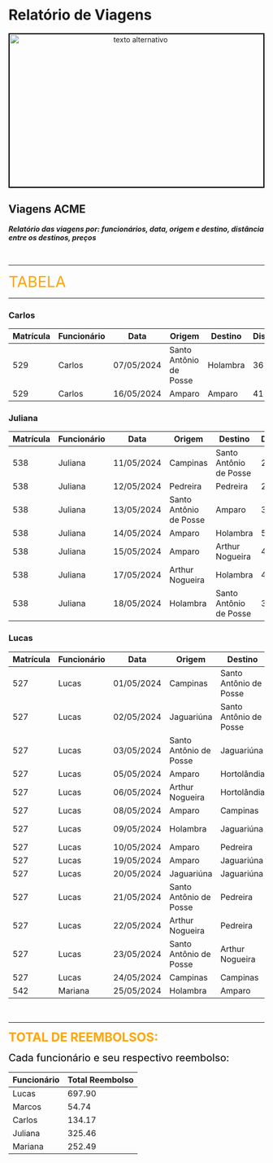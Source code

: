 # Relatório de Viagens

<div style="text-align:center;">
    <img src="https://661c8763cd.clvaw-cdnwnd.com/340e045617281c7b0680f4d74bc6822f/200002883-cd26dcd271/Slide3.jpeg?ph=661c8763cd" alt="texto alternativo" style="width: 500px; height: 300px; border: 2px solid black;">
</div>


## Viagens ACME
***Relatório das viagens por: funcionários, data, origem e destino, distância entre os destinos, preços***

</br>

---
<span style="color:orange; font-size: 30px;"> TABELA </span>

---

### Carlos
| Matrícula | Funcionário | Data       | Origem         | Destino        | Distância | Preço | Total  | Reembolso |
|-----------|-------------|------------|----------------|----------------|-----------|-------|--------|-----------|
| 529 | Carlos | 07/05/2024 | Santo Antônio de Posse | Holambra | 36 km | 3.75 | 135.00 | 45.00 |
| 529 | Carlos | 16/05/2024 | Amparo | Amparo | 41 km | 3.82 | 156.62 | 52.21 |

### Juliana
| Matrícula | Funcionário | Data       | Origem         | Destino        | Distância | Preço | Total  | Reembolso |
|-----------|-------------|------------|----------------|----------------|-----------|-------|--------|-----------|
| 538 | Juliana | 11/05/2024 | Campinas | Santo Antônio de Posse | 20 km | 3.98 | 79.60 | 26.53 |
| 538 | Juliana | 12/05/2024 | Pedreira | Pedreira | 22 km | 3.99 | 87.78 | 29.26 |
| 538 | Juliana | 13/05/2024 | Santo Antônio de Posse | Amparo | 35 km | 3.84 | 134.40 | 44.80 |
| 538 | Juliana | 14/05/2024 | Amparo | Holambra | 57 km | 3.80 | 216.60 | 72.20 |
| 538 | Juliana | 15/05/2024 | Amparo | Arthur Nogueira | 41 km | 3.93 | 161.13 | 53.71 |
| 538 | Juliana | 17/05/2024 | Arthur Nogueira | Holambra | 41 km | 3.94 | 161.54 | 53.85 |
| 538 | Juliana | 18/05/2024 | Holambra | Santo Antônio de Posse | 34 km | 3.98 | 135.32 | 45.11 |

### Lucas
| Matrícula | Funcionário | Data       | Origem         | Destino        | Distância | Preço | Total  | Reembolso |
|-----------|-------------|------------|----------------|----------------|-----------|-------|--------|-----------|
| 527 | Lucas | 01/05/2024 | Campinas | Santo Antônio de Posse | 45 km | 3.92 | 176.40 | 58.80 |
| 527 | Lucas | 02/05/2024 | Jaguariúna | Santo Antônio de Posse | 24 km | 3.86 | 92.64 | 30.88 |
| 527 | Lucas | 03/05/2024 | Santo Antônio de Posse | Jaguariúna | 17 km | 3.95 | 67.15 | 22.38 |
| 527 | Lucas | 05/05/2024 | Amparo | Hortolândia | 59 km | 3.84 | 226.56 | 75.52 |
| 527 | Lucas | 06/05/2024 | Arthur Nogueira | Hortolândia | 48 km | 3.84 | 184.32 | 61.44 |
| 527 | Lucas | 08/05/2024 | Amparo | Campinas | 36 km | 3.69 | 132.84 | 44.28 |
| 527 | Lucas | 09/05/2024 | Holambra | Jaguariúna | 17 km | 3.73 km | 63.41 | 21.14 |
| 527 | Lucas | 10/05/2024 | Amparo | Pedreira | 25 km | 3.87 | 96.75 | 32.25 |
| 527 | Lucas | 19/05/2024 | Amparo | Jaguariúna | 32 km | 3.95 | 126.40 | 42.13 |
| 527 | Lucas | 20/05/2024 | Jaguariúna | Jaguariúna | 41 km | 3.83 | 157.03 | 52.34 |
| 527 | Lucas | 21/05/2024 | Santo Antônio de Posse | Pedreira | 29 km | 3.83 | 111.07 | 37.02 |
| 527 | Lucas | 22/05/2024 | Arthur Nogueira | Pedreira | 20 km | 3.74 | 74.80 | 24.93 |
| 527 | Lucas | 23/05/2024 | Santo Antônio de Posse | Arthur Nogueira | 43 km | 3.92 | 168.56 | 56.19 |
| 527 | Lucas | 24/05/2024 | Campinas | Campinas | 56 km | 3.71 | 207.76 | 69.25 |
| 542 | Mariana | 25/05/2024 | Holambra | Amparo | 54 km | 3.88 | 209.52 | 69.84 |



</br>


---
<span style="color:orange; font-size: 24px; font-weight: bold;">TOTAL DE REEMBOLSOS:</span>



<span style="color:black; font-size: 20px;"> Cada funcionário e seu respectivo reembolso:</span>

| Funcionário | Total Reembolso |
|-------------|-----------------|
| Lucas | 697.90 |
| Marcos | 54.74 |
| Carlos | 134.17 |
| Juliana | 325.46 |
| Mariana | 252.49 |
